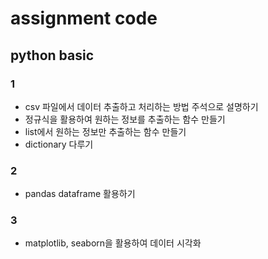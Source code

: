 # assignment code
## python basic

### 1
- csv 파일에서 데이터 추출하고 처리하는 방법 주석으로 설명하기
- 정규식을 활용하여 원하는 정보를 추출하는 함수 만들기
- list에서 원하는 정보만 추출하는 함수 만들기
- dictionary 다루기

### 2
- pandas dataframe 활용하기

### 3
- matplotlib, seaborn을 활용하여 데이터 시각화
